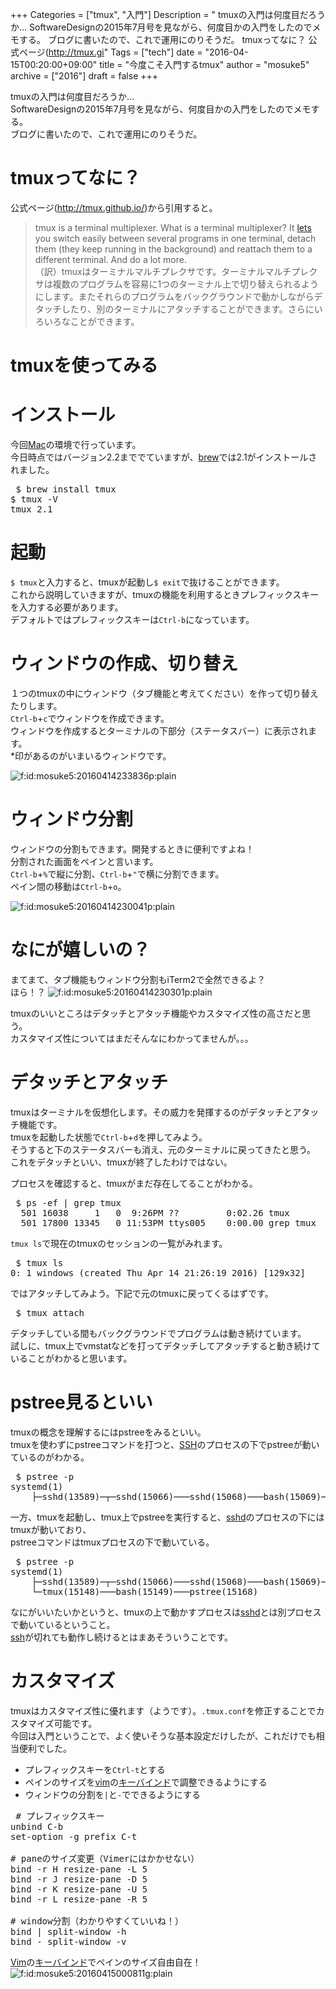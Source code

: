 +++
Categories = ["tmux", "入門"]
Description = " tmuxの入門は何度目だろうか… SoftwareDesignの2015年7月号を見ながら、何度目かの入門をしたのでメモする。 ブログに書いたので、これで運用にのりそうだ。  tmuxってなに？  公式ページ(http://tmux.gi"
Tags = ["tech"]
date = "2016-04-15T00:20:00+09:00"
title = "今度こそ入門するtmux"
author = "mosuke5"
archive = ["2016"]
draft = false
+++

<body>
<p>tmuxの入門は何度目だろうか…<br>
SoftwareDesignの2015年7月号を見ながら、何度目かの入門をしたのでメモする。<br>
ブログに書いたので、これで運用にのりそうだ。</p>

<h1>tmuxってなに？</h1>

<p>公式ページ(<a href="http://tmux.github.io/">http://tmux.github.io/</a>)から引用すると。</p>

<blockquote><p>tmux is a terminal multiplexer. What is a terminal multiplexer? It <a class="keyword" href="http://d.hatena.ne.jp/keyword/lets">lets</a> you switch easily between several programs in one terminal, detach them (they keep running in the background) and reattach them to a different terminal. And do a lot more.<br>
（訳）tmuxはターミナルマルチプレクサです。ターミナルマルチプレクサは複数のプログラムを容易に1つのターミナル上で切り替えられるようにします。またそれらのプログラムをバックグラウンドで動かしながらデタッチしたり、別のターミナルにアタッチすることができます。さらにいろいろなことができます。</p></blockquote>

<h1>tmuxを使ってみる</h1>

<h1>インストール</h1>

<p>今回<a class="keyword" href="http://d.hatena.ne.jp/keyword/Mac">Mac</a>の環境で行っています。<br>
今日時点ではバージョン2.2まででていますが、<a class="keyword" href="http://d.hatena.ne.jp/keyword/brew">brew</a>では2.1がインストールされました。</p>

<pre class="code" data-lang="" data-unlink> $ brew install tmux
$ tmux -V
tmux 2.1 </pre>


<h1>起動</h1>

<p><code>$ tmux</code>と入力すると、tmuxが起動し<code>$ exit</code>で抜けることができます。<br>
これから説明していきますが、tmuxの機能を利用するときプレフィックスキーを入力する必要があります。<br>
デフォルトではプレフィックスキーは<code>Ctrl-b</code>になっています。</p>

<h1>ウィンドウの作成、切り替え</h1>

<p>１つのtmuxの中にウィンドウ（タブ機能と考えてください）を作って切り替えたりします。<br>
<code>Ctrl-b</code>+<code>c</code>でウィンドウを作成できます。<br>
ウィンドウを作成するとターミナルの下部分（ステータスバー）に表示されます。<br>
*印があるのがいまいるウィンドウです。</p>

<p><span itemscope itemtype="http://schema.org/Photograph"><img src="https://cdn-ak.f.st-hatena.com/images/fotolife/m/mosuke5/20160414/20160414233836.png" alt="f:id:mosuke5:20160414233836p:plain" title="f:id:mosuke5:20160414233836p:plain" class="hatena-fotolife" itemprop="image"></span></p>

<h1>ウィンドウ分割</h1>

<p>ウィンドウの分割もできます。開発するときに便利ですよね！<br>
分割された画面をペインと言います。<br>
<code>Ctrl-b</code>+<code>%</code>で縦に分割、<code>Ctrl-b</code>+<code>"</code>で横に分割できます。<br>
ペイン間の移動は<code>Ctrl-b</code>+<code>o</code>。</p>

<p><span itemscope itemtype="http://schema.org/Photograph"><img src="https://cdn-ak.f.st-hatena.com/images/fotolife/m/mosuke5/20160414/20160414230041.png" alt="f:id:mosuke5:20160414230041p:plain" title="f:id:mosuke5:20160414230041p:plain" class="hatena-fotolife" itemprop="image"></span></p>

<h1>なにが嬉しいの？</h1>

<p>まてまて、タブ機能もウィンドウ分割もiTerm2で全然できるよ？<br>
ほら！？
<span itemscope itemtype="http://schema.org/Photograph"><img src="https://cdn-ak.f.st-hatena.com/images/fotolife/m/mosuke5/20160414/20160414230301.png" alt="f:id:mosuke5:20160414230301p:plain" title="f:id:mosuke5:20160414230301p:plain" class="hatena-fotolife" itemprop="image"></span></p>

<p>tmuxのいいところはデタッチとアタッチ機能やカスタマイズ性の高さだと思う。<br>
カスタマイズ性についてはまだそんなにわかってませんが。。。</p>

<h1>デタッチとアタッチ</h1>

<p>tmuxはターミナルを仮想化します。その威力を発揮するのがデタッチとアタッチ機能です。<br>
tmuxを起動した状態で<code>Ctrl-b</code>+<code>d</code>を押してみよう。<br>
そうすると下のステータスバーも消え、元のターミナルに戻ってきたと思う。<br>
これをデタッチといい、tmuxが終了したわけではない。</p>

<p>プロセスを確認すると、tmuxがまだ存在してることがわかる。</p>

<pre class="code" data-lang="" data-unlink> $ ps -ef | grep tmux
  501 16038     1   0  9:26PM ??         0:02.26 tmux
  501 17800 13345   0 11:53PM ttys005    0:00.00 grep tmux </pre>


<p><code>tmux ls</code>で現在のtmuxのセッションの一覧がみれます。</p>

<pre class="code" data-lang="" data-unlink> $ tmux ls
0: 1 windows (created Thu Apr 14 21:26:19 2016) [129x32] </pre>


<p>ではアタッチしてみよう。下記で元のtmuxに戻ってくるはずです。</p>

<pre class="code" data-lang="" data-unlink> $ tmux attach </pre>


<p>デタッチしている間もバックグラウンドでプログラムは動き続けています。<br>
試しに、tmux上でvmstatなどを打ってデタッチしてアタッチすると動き続けていることがわかると思います。</p>

<h1>pstree見るといい</h1>

<p>tmuxの概念を理解するにはpstreeをみるといい。<br>
tmuxを使わずにpstreeコマンドを打つと、<a class="keyword" href="http://d.hatena.ne.jp/keyword/SSH">SSH</a>のプロセスの下でpstreeが動いているのがわかる。</p>

<pre class="code" data-lang="" data-unlink> $ pstree -p
systemd(1)
    ├─sshd(13589)─┬─sshd(15066)───sshd(15068)───bash(15069)───pstree(15115) </pre>


<p>一方、tmuxを起動し、tmux上でpstreeを実行すると、<a class="keyword" href="http://d.hatena.ne.jp/keyword/sshd">sshd</a>のプロセスの下にはtmuxが動いており、<br>
pstreeコマンドはtmuxプロセスの下で動いている。</p>

<pre class="code" data-lang="" data-unlink> $ pstree -p
systemd(1)
    ├─sshd(13589)─┬─sshd(15066)───sshd(15068)───bash(15069)───tmux(15146)
    └─tmux(15148)───bash(15149)───pstree(15168) </pre>


<p>なにがいいたいかというと、tmuxの上で動かすプロセスは<a class="keyword" href="http://d.hatena.ne.jp/keyword/sshd">sshd</a>とは別プロセスで動いているということ。<br>
<a class="keyword" href="http://d.hatena.ne.jp/keyword/ssh">ssh</a>が切れても動作し続けるとはまあそういうことです。</p>

<h1>カスタマイズ</h1>

<p>tmuxはカスタマイズ性に優れます（ようです）。<code>.tmux.conf</code>を修正することでカスタマイズ可能です。<br>
今回は入門ということで、よく使いそうな基本設定だけしたが、これだけでも相当便利でした。</p>

<ul>
<li>プレフィックスキーを<code>Ctrl-t</code>とする</li>
<li>ペインのサイズを<a class="keyword" href="http://d.hatena.ne.jp/keyword/vim">vim</a>の<a class="keyword" href="http://d.hatena.ne.jp/keyword/%A5%AD%A1%BC%A5%D0%A5%A4%A5%F3%A5%C9">キーバインド</a>で調整できるようにする</li>
<li>ウィンドウの分割を<code>|</code>と<code>-</code>でできるようにする</li>
</ul>


<pre class="code" data-lang="" data-unlink> # プレフィックスキー
unbind C-b
set-option -g prefix C-t

# paneのサイズ変更（Vimerにはかかせない）
bind -r H resize-pane -L 5
bind -r J resize-pane -D 5
bind -r K resize-pane -U 5
bind -r L resize-pane -R 5

# window分割（わかりやすくていいね！）
bind | split-window -h
bind - split-window -v </pre>


<p><a class="keyword" href="http://d.hatena.ne.jp/keyword/Vim">Vim</a>の<a class="keyword" href="http://d.hatena.ne.jp/keyword/%A5%AD%A1%BC%A5%D0%A5%A4%A5%F3%A5%C9">キーバインド</a>でペインのサイズ自由自在！
<span itemscope itemtype="http://schema.org/Photograph"><img src="https://cdn-ak.f.st-hatena.com/images/fotolife/m/mosuke5/20160415/20160415000811.gif" alt="f:id:mosuke5:20160415000811g:plain" title="f:id:mosuke5:20160415000811g:plain" class="hatena-fotolife" itemprop="image"></span></p>
</body>
